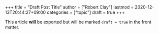 +++
title = "Draft Post Title"
author = ["Robert Clay"]
lastmod = 2020-12-13T20:44:27+09:00
categories = ["topic"]
draft = true
+++

This article **will** be exported but will be marked `draft = true` in the front matter.

